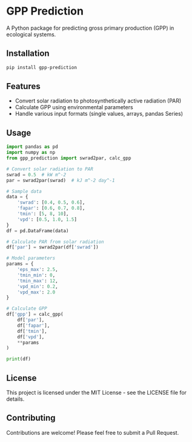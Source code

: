 # GPP Prediction

A Python package for predicting gross primary production (GPP) in ecological systems.

## Installation

```bash
pip install gpp-prediction
```

## Features

- Convert solar radiation to photosynthetically active radiation (PAR)
- Calculate GPP using environmental parameters
- Handle various input formats (single values, arrays, pandas Series)

## Usage

```python
import pandas as pd
import numpy as np
from gpp_prediction import swrad2par, calc_gpp

# Convert solar radiation to PAR
swrad = 0.5  # kW m^-2
par = swrad2par(swrad)  # kJ m^-2 day^-1

# Sample data
data = {
    'swrad': [0.4, 0.5, 0.6],
    'fapar': [0.6, 0.7, 0.8],
    'tmin': [5, 8, 10],
    'vpd': [0.5, 1.0, 1.5]
}
df = pd.DataFrame(data)

# Calculate PAR from solar radiation
df['par'] = swrad2par(df['swrad'])

# Model parameters
params = {
    'eps_max': 2.5,
    'tmin_min': 0,
    'tmin_max': 12,
    'vpd_min': 0.2,
    'vpd_max': 2.0
}

# Calculate GPP
df['gpp'] = calc_gpp(
    df['par'],
    df['fapar'],
    df['tmin'],
    df['vpd'],
    **params
)

print(df)
```

## License

This project is licensed under the MIT License - see the LICENSE file for details.

## Contributing

Contributions are welcome! Please feel free to submit a Pull Request.
